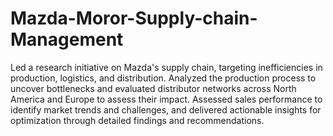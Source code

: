 # Mazda-Moror-Supply-chain-Management
​Led a research initiative on Mazda's supply chain, targeting inefficiencies in production, logistics, and distribution. Analyzed the production process to uncover bottlenecks and evaluated distributor networks across North America and Europe to assess their impact. Assessed sales performance to identify market trends and challenges, and delivered actionable insights for optimization through detailed findings and recommendations.
